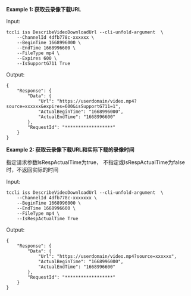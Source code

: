 **Example 1: 获取云录像下载URL**



Input: 

```
tccli iss DescribeVideoDownloadUrl --cli-unfold-argument  \
    --ChannelId 4dfb778c-xxxxxx \
    --BeginTime 1668996000 \
    --EndTime 1668996600 \
    --FileType mp4 \
    --Expires 600 \
    --IsSupportG711 True
```

Output: 
```
{
    "Response": {
        "Data": {
            "Url": "https://userdomain/video.mp4?source=xxxxxx&expires=600&isSupportG711=1",
            "ActualBeginTime": "1668996000",
            "ActualEndTime": "1668996600"
        },
        "RequestId": "******************"
    }
}
```

**Example 2: 获取云录像下载URL和实际下载的录像时间**

指定请求参数IsRespActualTime为true， 不指定或IsRespActualTime为false时，不返回实际的时间

Input: 

```
tccli iss DescribeVideoDownloadUrl --cli-unfold-argument  \
    --ChannelId 4dfb778c-xxxxxxx \
    --BeginTime 1668996000 \
    --EndTime 1668996600 \
    --FileType mp4 \
    --IsRespActualTime True
```

Output: 
```
{
    "Response": {
        "Data": {
            "Url": "https://userdomain/video.mp4?source=xxxxxx",
            "ActualBeginTime": "1668996000",
            "ActualEndTime": "1668996600"
        },
        "RequestId": "******************"
    }
}
```

